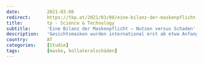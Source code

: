 ```yaml
---
date:          2021-03-08
redirect:      https://tkp.at/2021/03/08/eine-bilanz-der-maskenpflicht-nutzen-versus-schaden/
title:         tp - Science & Technology
subtitle:      'Eine Bilanz der Maskenpflicht – Nutzen versus Schaden'
description:   'Gesichtsmasken wurden international erst ab etwa Anfang April vorgeschrieben. Meist sind sowohl medizinische Masken als auch Tuch- oder Stoffmasken zur Verwendung zugelassen. In Österreich und Teilen von Deutschland sind seit Januar FFP2 Masken verpflichtend. Nutzen und Schaden sind strittig. Die Vergleiche von Ländern oder Regionen mit ähnlichen Bedingungen haben keine Vorteile für Maskenpflicht gegenüber Maskenfreiheit …'
country:       AT
categories:    [Studie]
tags:          [maske, kollateralschäden]
---
```

